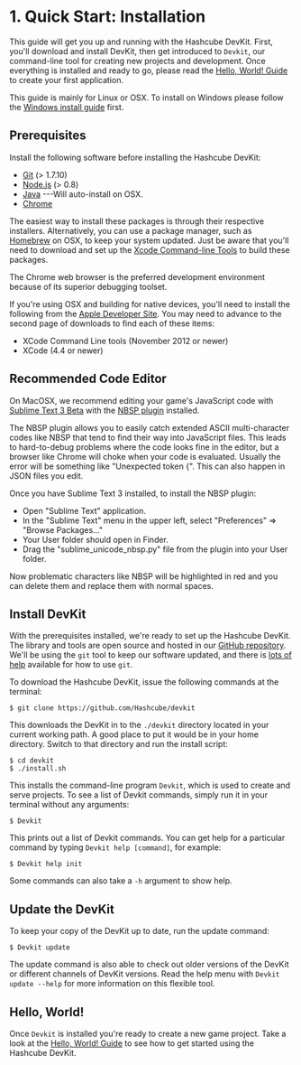 # 1. Quick Start: Installation

This guide will get you up and running with the Hashcube
DevKit. First, you'll download and install DevKit, then get introduced
to `Devkit`, our command-line tool for creating new projects
and development. Once everything is installed and ready
to go, please read the [Hello, World! Guide](../guide/hello-world.html)
to create your first application.

This guide is mainly for Linux or OSX.  To install on Windows please follow the [Windows install guide](../guide/windows-guide.html) first.

## Prerequisites

Install the following software before installing the Hashcube DevKit:

* [Git](http://git-scm.com) (> 1.7.10)
* [Node.js](http://nodejs.org) (> 0.8)
* [Java](http://www.oracle.com/technetwork/java/javase/downloads/index.html) ---Will auto-install on OSX.
* [Chrome](http://www.google.com/chrome)

The easiest way to install these packages is through their
respective installers. Alternatively, you can use a package
manager, such as [Homebrew](http://mxcl.github.com/homebrew/)
on OSX, to keep your system updated. Just be aware that
you'll need to download and set up the [Xcode Command-line Tools](https://developer.apple.com/xcode/)
to build these packages.

The Chrome web browser is the preferred development environment because of its superior debugging toolset.

If you're using OSX and building for native devices, you'll need to install the following from the [Apple Developer Site](https://developer.apple.com/downloads/).  You may need to advance to the second page of downloads to find each of these items:

* XCode Command Line tools (November 2012 or newer)
* XCode (4.4 or newer)

## Recommended Code Editor

On MacOSX, we recommend editing your game's JavaScript code with [Sublime Text 3 Beta](http://www.sublimetext.com/3) with the [NBSP plugin](https://github.com/possan/sublime_unicode_nbsp) installed.

The NBSP plugin allows you to easily catch extended ASCII multi-character codes like NBSP that tend to find their way into JavaScript files.  This leads to hard-to-debug problems where the code looks fine in the editor, but a browser like Chrome will choke when your code is evaluated.  Usually the error will be something like "Unexpected token {".  This can also happen in JSON files you edit.

Once you have Sublime Text 3 installed, to install the NBSP plugin:

+ Open "Sublime Text" application.
+ In the "Sublime Text" menu in the upper left, select "Preferences" => "Browse Packages…"
+ Your User folder should open in Finder.
+ Drag the "sublime_unicode_nbsp.py" file from the plugin into your User folder.

Now problematic characters like NBSP will be highlighted in red and you can delete them and replace them with normal spaces.

## Install DevKit

With the prerequisites installed, we're ready to set up the
Hashcube DevKit. The library and tools are open source and
hosted in our [GitHub repository](https://github.com/Hashcube/devkit).
We'll be using the `git` tool to keep our software updated,
and there is [lots of help](https://help.github.com)
available for how to use `git`.

To download the Hashcube DevKit, issue the following
commands at the terminal:

~~~
$ git clone https://github.com/Hashcube/devkit
~~~

This downloads the DevKit in to the `./devkit` directory located
in your current working path.  A good place to put it would be in your
home directory.  Switch to that directory and run the install script:

~~~
$ cd devkit
$ ./install.sh
~~~

This installs the command-line program `Devkit`, which is used to
create and serve projects. To see a list of Devkit commands,
simply run it in your terminal without any arguments:

~~~
$ Devkit
~~~

This prints out a list of Devkit commands. You can get
help for a particular command by typing `Devkit help [command]`,
for example:

~~~
$ Devkit help init
~~~

Some commands can also take a `-h` argument to show help.

## Update the DevKit

To keep your copy of the DevKit up to date, run the update command:

~~~
$ Devkit update
~~~

The update command is also able to check out older versions of the DevKit or different channels of DevKit versions.  Read the help menu with `Devkit update --help` for more information on this flexible tool.

## Hello, World!

Once `Devkit` is installed you're ready to create a new game project.  Take a look at the [Hello, World! Guide](../guide/hello-world.html) to see how to get started using the Hashcube DevKit.

